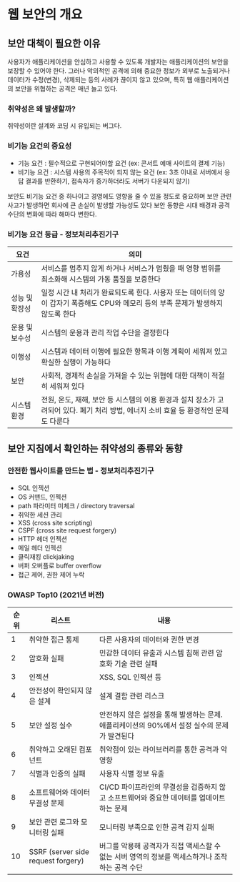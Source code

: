 # 웹 보안의 개요

## 보안 대책이 필요한 이유
사용자가 애플리케이션을 안심하고 사용할 수 있도록 개발자는 애플리케이션의 보안을 보장할 수 있어야 한다.
그러나 악의적인 공격에 의해 중요한 정보가 외부로 노출되거나 데이터가 수정(변경), 삭제되는 등의 사례가 끊이지 않고 있으며, 특히 웹 애플리케이션의 보안을 위협하는 공격은 매년 늘고 있다.

### 취약성은 왜 발생할까?
취약성이란 설계와 코딩 시 유입되는 버그다.

### 비기능 요건의 중요성

* 기능 요건 : 필수적으로 구현되어야할 요건 (ex: 콘서트 예매 사이트의 결제 기능)
* 비기능 요건 : 시스템 사용의 주목적이 되지 않는 요건 (ex: 3초 이내로 서버에서 응답 결과를 반환하기, 접속자가 증가하더라도 서버가 다운되지 않기)

보안도 비기능 요건 중 하나이고 경영에도 영향을 줄 수 있을 정도로 즁요하며 보안 관련 사고가 발생하면 회사에 큰 손실이 발생할 가능성도 있다
보안 동향은 시대 배경과 공격 수단의 변화에 따라 해마다 변한다.


### 비기능 요건 등급 - 정보처리추진기구
|요건       |의미|
|-----------|---|
|가용성|서비스를 멈추지 않게 하거나 서비스가 멈췄을 때 영향 범위를 최소화해 시스템의 가동 품질을 보증한다|
|성능 및 확장성  |일정 시간 내 처리가 완료되도록 한다. 사용자 또는 데이터의 양이 갑자기 폭증해도 CPU와 메모리 등의 부족 문제가 발생하지 않도록 한다|
|운용 및 보수성  |시스템의 운용과 관리 작업 수단을 결정한다|
|이행성  |시스템과 데이터 이행에 필요한 항목과 이행 계획이 세워져 있고 확실한 실행이 가능하다|
|보안  |사회적, 경제적 손실을 가져올 수 있는 위협에 대한 대책이 적절히 세워져 있다|
|시스템 환경|전원, 온도, 재해, 보안 등 시스템의 이용 환경과 설치 장소가 고려되어 있다. 폐기 처리 방법, 에너지 소비 효율 등 환경적인 문제도 다룬다|

## 보안 지침에서 확인하는 취약성의 종류와 동향
### 안전한 웹사이트를 만드는 법 - 정보처리추진기구

* SQL 인젝션
* OS 커맨드, 인젝션
* path 파라미터 미체크 / directory traversal
* 취약한 세션 관리
* XSS (cross site scripting)
* CSPF (cross site request forgery)
* HTTP 헤더 인젝션
* 메일 헤더 인젝션
* 클릭재킹 clickjaking
* 버퍼 오버플로 buffer overflow
* 접근 제어, 권한 제어 누락

### OWASP Top10 (2021년 버전)

|순위|리스트|내용|
|--|-----|----|
|1|취약한 접근 통제|다른 사용자의 데이터와 권한 변경|
|2|암호화 실패|민감한 데이터 유출과 시스템 침해 관련 암호화 기술 관련 실패|
|3|인젝션|XSS, SQL 인젝션 등|
|4|안전성이 확인되지 않은 설계|설계 결함 관련 리스크|
|5|보안 설정 실수|안전하지 않은 설정을 통해 발생하는 문제. 애플리케이션의 90%에서 설정 실수의 문제가 발견된다|
|6|취약하고 오래된 컴포넌트|취약점이 있는 라이브러리를 통한 공격과 악영향|
|7|식별과 인증의 실패|사용자 식별 정보 유출|
|8|소프트웨어와 데이터 무결성 문제|CI/CD 파이프라인의 무결성을 검증하지 않고 소프트웨어와 중요한 데이터를 업데이트하는 문제|
|9|보안 관련 로그와 모니터링 실패|모니터링 부족으로 인한 공격 감지 실패|
|10|SSRF (server side request forgery)|버그를 악용해 공격자가 직접 액세스할 수 없는 서버 영역의 정보를 액세스하거나 조작하는 공격 수단|


